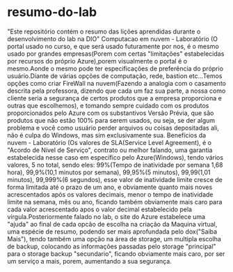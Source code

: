 # resumo-do-lab
"Este repositório contém o resumo das lições aprendidas durante o desenvolvimento do lab na DIO"
Computacao em nuvem - Laboratório
(O portal usado no curso, e que será usado futuramente por nos, é o mesmo usado por grandes empresas(Porem com certas "limitações" estabelecidas por recursos do próprio Azure),porem visualmente o portal é o mesmo.Aonde o mesmo pode ter especificações de preferência do próprio usuário.Diante de várias opções de computação, rede, bastion etc...Temos opções como criar FireWall na nuvem(Fazendo a analogia com o casamento descrita pela professora, dizendo que cada um faz sua parte, a nossa como cliente seria a segurança de certos produtos que a empresa proporciona e outras que escolhemos), e tomando sempre cuidado com os produtos proporcionados pelo Azure com os substantivos Versão Prévia, que são produtos que não estão 100% para serem usados, ou seja, se der algum problema e você como usuário perder arquivos ou coisas depositadas ali, não é culpa do Windows, mas sim exclusivamente sua.
Benefícios da nuvem - Laboratório
(Os valores de SLA(Service Level Agreement), é o "Acordo de Nível de Serviço", contrato ou melhor falando, uma garantia estabelecida nesse caso em específico pelo Azure(Windows), tendo vários valores, 5 no total, sendo eles: 99%(Tempo de inatividade por semana 1,68 hora), 99,9%(10,1 minutos por semana), 99,95%(5 minutos), 99,99(1,01 minutos), 99,999%(6 segundos), esse valor de inatividade limite cresce de forma limitada até o prazo de um ano, e obviamente quanto mais noves acrescentados após os valores decimais, menor o tempo de inatividade limite na semana, mês ou ano, ficando também obviamente mais caro para cada valor acrescentado apos o valor decimal estabelecido pela vírgula.Posteriormente falado no lab, o site do Azure estabelece uma "ajuda" ao final de cada opcão de escolha na criação da Maquina virtual, uma espécie de resumo, podendo ser mais aprofundada pelo dox("Saiba Mais"), tendo também uma opção na área de storage, um multipla escolha de backup, colocando as informações passadas pelo storage "principal" para o storage backup "secundario", ficando obviamente mais caro, por ser um serviço a mais, porem, aumentando a sua segurança.
